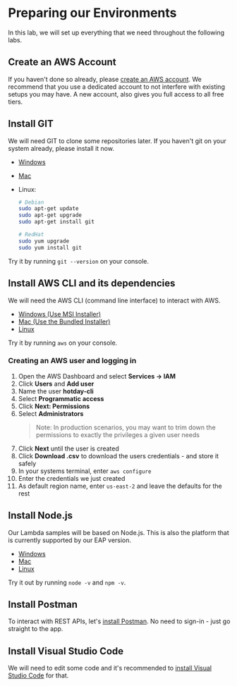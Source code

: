 # Preparing our Environments

In this lab, we will set up everything that we need throughout the following
labs.

## Create an AWS Account

If you haven't done so already, please [create an AWS account](https://portal.aws.amazon.com/gp/aws/developer/registration/index.html).
We recommend that you use a dedicated account to not interfere with existing
setups you may have. A new account, also gives you full access to all free tiers.

## Install GIT

We will need GIT to clone some repositories later.
If you haven't git on your system already, please install it now.

* [Windows](https://git-scm.com/download/win)
* [Mac](https://git-scm.com/download/mac)
* Linux:

  ```bash
  # Debian
  sudo apt-get update
  sudo apt-get upgrade
  sudo apt-get install git

  # RedHat
  sudo yum upgrade
  sudo yum install git
  ```

Try it by running `git --version` on your console.

## Install AWS CLI and its dependencies

We will need the AWS CLI (command line interface) to interact with AWS.

* [Windows (Use MSI Installer)](https://docs.aws.amazon.com/cli/latest/userguide/install-windows.html)
* [Mac (Use the Bundled Installer)](https://docs.aws.amazon.com/cli/latest/userguide/install-macos.html)
* [Linux](https://docs.aws.amazon.com/cli/latest/userguide/install-linux.html)

Try it by running `aws` on your console.

### Creating an AWS user and logging in

1. Open the AWS Dashboard and select __Services -> IAM__
2. Click **Users** and **Add user**
3. Name the user **hotday-cli**
4. Select **Programmatic access**
5. Click **Next: Permissions**
6. Select **Administrators**
   > Note: In production scenarios, you may want to trim down the permissions to
   > exactly the privileges a given user needs
7. Click **Next** until the user is created
8. Click **Download .csv** to download the users credentials - and store it safely
9. In your systems terminal, enter `aws configure`
10. Enter the credentials we just created
11. As default region name, enter `us-east-2` and leave the defaults for the rest

## Install Node.js

Our Lambda samples will be based on Node.js.
This is also the platform that is currently supported by our EAP version.

* [Windows](https://nodejs.org/dist/v10.15.0/node-v10.15.0-x86.msi)
* [Mac](https://nodejs.org/dist/v10.15.0/node-v10.15.0.pkg)
* [Linux](https://github.com/nodesource/distributions/blob/master/README.md)

Try it out by running `node -v` and `npm -v`.

## Install Postman

To interact with REST APIs, let's [install Postman](https://www.getpostman.com/downloads/).
No need to sign-in - just go straight to the app.

## Install Visual Studio Code

We will need to edit some code and it's recommended to
[install Visual Studio Code](https://code.visualstudio.com/download) for that.